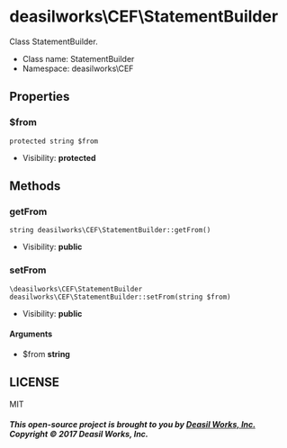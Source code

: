 deasilworks\CEF\StatementBuilder
===============

Class StatementBuilder.




* Class name: StatementBuilder
* Namespace: deasilworks\CEF





Properties
----------


### $from

    protected string $from





* Visibility: **protected**


Methods
-------


### getFrom

    string deasilworks\CEF\StatementBuilder::getFrom()





* Visibility: **public**




### setFrom

    \deasilworks\CEF\StatementBuilder deasilworks\CEF\StatementBuilder::setFrom(string $from)





* Visibility: **public**


#### Arguments
* $from **string**



## LICENSE

MIT

##### This open-source project is brought to you by [Deasil Works, Inc.](http://deasil.works/) Copyright &copy; 2017 Deasil Works, Inc.